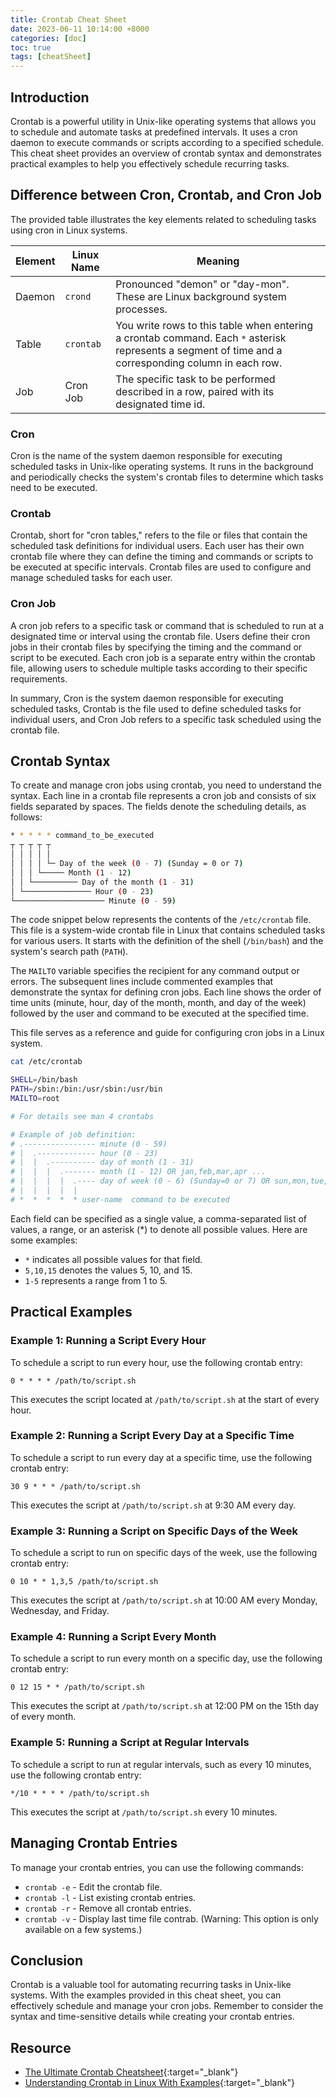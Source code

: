 ```yaml
---
title: Crontab Cheat Sheet
date: 2023-06-11 10:14:00 +8000
categories: [doc]
toc: true
tags: [cheatSheet]
---
```


## Introduction

Crontab is a powerful utility in Unix-like operating systems that allows you to schedule and automate tasks at predefined intervals. It uses a cron daemon to execute commands or scripts according to a specified schedule. This cheat sheet provides an overview of crontab syntax and demonstrates practical examples to help you effectively schedule recurring tasks.

## Difference between Cron, Crontab, and Cron Job

The provided table illustrates the key elements related to scheduling tasks using cron in Linux systems.

| Element | Linux Name | Meaning                                                                                                                                                             |
|---------|------------|---------------------------------------------------------------------------------------------------------------------------------------------------------------------|
| Daemon  | `crond`    | Pronounced "demon" or "day-mon". These are Linux background system processes.                                                                                      |
| Table   | `crontab`  | You write rows to this table when entering a crontab command. Each `*` asterisk represents a segment of time and a corresponding column in each row.                |
| Job     | Cron Job   | The specific task to be performed described in a row, paired with its designated time id.                                                                             |

### Cron

Cron is the name of the system daemon responsible for executing scheduled tasks in Unix-like operating systems. It runs in the background and periodically checks the system's crontab files to determine which tasks need to be executed.

### Crontab

Crontab, short for "cron tables," refers to the file or files that contain the scheduled task definitions for individual users. Each user has their own crontab file where they can define the timing and commands or scripts to be executed at specific intervals. Crontab files are used to configure and manage scheduled tasks for each user.

### Cron Job

A cron job refers to a specific task or command that is scheduled to run at a designated time or interval using the crontab file. Users define their cron jobs in their crontab files by specifying the timing and the command or script to be executed. Each cron job is a separate entry within the crontab file, allowing users to schedule multiple tasks according to their specific requirements.

In summary, Cron is the system daemon responsible for executing scheduled tasks, Crontab is the file used to define scheduled tasks for individual users, and Cron Job refers to a specific task scheduled using the crontab file.

## Crontab Syntax

To create and manage cron jobs using crontab, you need to understand the syntax. Each line in a crontab file represents a cron job and consists of six fields separated by spaces. The fields denote the scheduling details, as follows:

```bash
* * * * * command_to_be_executed
┬ ┬ ┬ ┬ ┬
│ │ │ │ │
│ │ │ │ └─ Day of the week (0 - 7) (Sunday = 0 or 7)
│ │ │ └───── Month (1 - 12)
│ │ └────────── Day of the month (1 - 31)
│ └─────────────── Hour (0 - 23)
└──────────────────── Minute (0 - 59)
```

The code snippet below represents the contents of the `/etc/crontab` file. This file is a system-wide crontab file in Linux that contains scheduled tasks for various users. It starts with the definition of the shell (`/bin/bash`) and the system's search path (`PATH`).

The `MAILTO` variable specifies the recipient for any command output or errors. The subsequent lines include commented examples that demonstrate the syntax for defining cron jobs. Each line shows the order of time units (minute, hour, day of the month, month, and day of the week) followed by the user and command to be executed at the specified time.

This file serves as a reference and guide for configuring cron jobs in a Linux system.

```bash
cat /etc/crontab

SHELL=/bin/bash
PATH=/sbin:/bin:/usr/sbin:/usr/bin
MAILTO=root

# For details see man 4 crontabs

# Example of job definition:
# .---------------- minute (0 - 59)
# |  .------------- hour (0 - 23)
# |  |  .---------- day of month (1 - 31)
# |  |  |  .------- month (1 - 12) OR jan,feb,mar,apr ...
# |  |  |  |  .---- day of week (0 - 6) (Sunday=0 or 7) OR sun,mon,tue,wed,thu,fri,sat
# |  |  |  |  |
# *  *  *  *  * user-name  command to be executed
```

Each field can be specified as a single value, a comma-separated list of values, a range, or an asterisk (*) to denote all possible values. Here are some examples:

- `*` indicates all possible values for that field.
- `5,10,15` denotes the values 5, 10, and 15.
- `1-5` represents a range from 1 to 5.

## Practical Examples

### Example 1: Running a Script Every Hour

To schedule a script to run every hour, use the following crontab entry:

```plaintext
0 * * * * /path/to/script.sh
```

This executes the script located at `/path/to/script.sh` at the start of every hour.

### Example 2: Running a Script Every Day at a Specific Time

To schedule a script to run every day at a specific time, use the following crontab entry:

```plaintext
30 9 * * * /path/to/script.sh
```

This executes the script at `/path/to/script.sh` at 9:30 AM every day.

### Example 3: Running a Script on Specific Days of the Week

To schedule a script to run on specific days of the week, use the following crontab entry:

```plaintext
0 10 * * 1,3,5 /path/to/script.sh
```

This executes the script at `/path/to/script.sh` at 10:00 AM every Monday, Wednesday, and Friday.

### Example 4: Running a Script Every Month

To schedule a script to run every month on a specific day, use the following crontab entry:

```plaintext
0 12 15 * * /path/to/script.sh
```

This executes the script at `/path/to/script.sh` at 12:00 PM on the 15th day of every month.

### Example 5: Running a Script at Regular Intervals

To schedule a script to run at regular intervals, such as every 10 minutes, use the following crontab entry:

```plaintext
*/10 * * * * /path/to/script.sh
```

This executes the script at `/path/to/script.sh` every 10 minutes.

## Managing Crontab Entries

To manage your crontab entries, you can use the following commands:

- `crontab -e` - Edit the crontab file.
- `crontab -l` - List existing crontab entries.
- `crontab -r` - Remove all crontab entries.
- `crontab -v` - Display last time file contrab. (Warning: This option is only available on a few systems.)

## Conclusion

Crontab is a valuable tool for automating recurring tasks in Unix-like systems. With the examples provided in this cheat sheet, you can effectively schedule and manage your cron jobs. Remember to consider the syntax and time-sensitive details while creating your crontab entries.

## Resource

- [The Ultimate Crontab Cheatsheet](https://www.codementor.io/@akul08/the-ultimate-crontab-cheatsheet-5op0f7o4r){:target="_blank"}
- [Understanding Crontab in Linux With Examples](https://linuxhandbook.com/crontab/){:target="_blank"}
